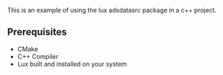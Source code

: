 This is an example of using the lux adsdatasrc package in a c++ project.

## Prerequisites
- CMake
- C++ Compiler
- Lux built and installed on your system

